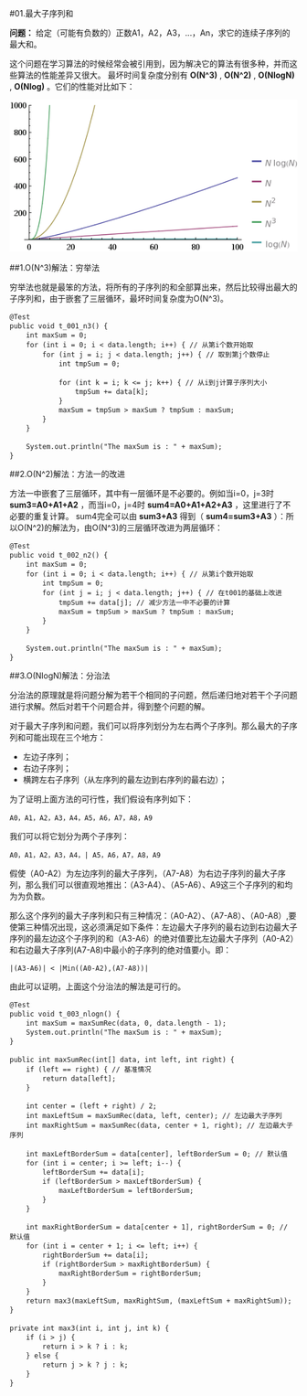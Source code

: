 #01.最大子序列和

 **问题：** 给定（可能有负数的）正数A1，A2，A3，...，An，求它的连续子序列的最大和。
 
 这个问题在学习算法的时候经常会被引用到，因为解决它的算法有很多种，并而这些算法的性能差异又很大。
 最坏时间复杂度分别有 **O(N^3)** , **O(N^2)** , **O(NlogN)** , **O(Nlog)** 。它们的性能对比如下：
 
 <img src="images/01-01.gif"/>
 
##1.O(N^3)解法：穷举法
 
 穷举法也就是最笨的方法，将所有的子序列的和全部算出来，然后比较得出最大的子序列和，由于嵌套了三层循环，最坏时间复杂度为O(N^3)。
 
	@Test
	public void t_001_n3() {
		int maxSum = 0;
		for (int i = 0; i < data.length; i++) { // 从第i个数开始取
			for (int j = i; j < data.length; j++) { // 取到第j个数停止
				int tmpSum = 0;

				for (int k = i; k <= j; k++) { // 从i到j计算子序列大小
					tmpSum += data[k];
				}
				maxSum = tmpSum > maxSum ? tmpSum : maxSum;
			}
		}

		System.out.println("The maxSum is : " + maxSum);
	}
	
##2.O(N^2)解法：方法一的改进

 方法一中嵌套了三层循环，其中有一层循环是不必要的。例如当i=0，j=3时 **sum3=A0+A1+A2** ，而当i=0，j=4时 **sum4=A0+A1+A2+A3** ，这里进行了不必要的重复计算。
 sum4完全可以由 **sum3+A3** 得到（ **sum4=sum3+A3** ）：所以O(N^2)的解法为，由O(N^3)的三层循环改进为两层循环：
 
	@Test
	public void t_002_n2() {
		int maxSum = 0;
		for (int i = 0; i < data.length; i++) { // 从第i个数开始取
			int tmpSum = 0;
			for (int j = i; j < data.length; j++) { // 在t001的基础上改进
				tmpSum += data[j]; // 减少方法一中不必要的计算
				maxSum = tmpSum > maxSum ? tmpSum : maxSum;
			}
		}

		System.out.println("The maxSum is : " + maxSum);
	}
	
##3.O(NlogN)解法：分治法

分治法的原理就是将问题分解为若干个相同的子问题，然后递归地对若干个子问题进行求解。然后对若干个问题合并，得到整个问题的解。
	
对于最大子序列和问题，我们可以将序列划分为左右两个子序列。那么最大的子序列和可能出现在三个地方：

* 左边子序列；
* 右边子序列；
* 横跨左右子序列（从左序列的最左边到右序列的最右边）；

为了证明上面方法的可行性，我们假设有序列如下：

	A0，A1，A2，A3，A4，A5，A6，A7，A8，A9
	
我们可以将它划分为两个子序列：

	A0，A1，A2，A3，A4，| A5，A6，A7，A8，A9
	
假使（A0-A2）为左边序列的最大子序列，（A7-A8）为右边子序列的最大子序列，那么我们可以很直观地推出：（A3-A4）、（A5-A6）、A9这三个子序列的和均为为负数。

那么这个序列的最大子序列和只有三种情况：（A0-A2）、（A7-A8）、（A0-A8）,要使第三种情况出现，这必须满足如下条件：左边最大子序列的最右边到右边最大子序列的最左边这个子序列的和（A3-A6）的绝对值要比左边最大子序列（A0-A2）和右边最大子序列(A7-A8)中最小的子序列的绝对值要小。即：

	|(A3-A6)| < |Min((A0-A2),(A7-A8))|
	

由此可以证明，上面这个分治法的解法是可行的。
	
	@Test
	public void t_003_nlogn() {
		int maxSum = maxSumRec(data, 0, data.length - 1);
		System.out.println("The maxSum is : " + maxSum);
	}

	public int maxSumRec(int[] data, int left, int right) {
		if (left == right) { // 基准情况
			return data[left];
		}

		int center = (left + right) / 2;
		int maxLeftSum = maxSumRec(data, left, center); // 左边最大子序列
		int maxRightSum = maxSumRec(data, center + 1, right); // 左边最大子序列

		int maxLeftBorderSum = data[center], leftBorderSum = 0; // 默认值
		for (int i = center; i >= left; i--) {
			leftBorderSum += data[i];
			if (leftBorderSum > maxLeftBorderSum) {
				maxLeftBorderSum = leftBorderSum;
			}
		}

		int maxRightBorderSum = data[center + 1], rightBorderSum = 0; // 默认值
		for (int i = center + 1; i <= left; i++) {
			rightBorderSum += data[i];
			if (rightBorderSum > maxRightBorderSum) {
				maxRightBorderSum = rightBorderSum;
			}
		}
		return max3(maxLeftSum, maxRightSum, (maxLeftSum + maxRightSum));
	}

	private int max3(int i, int j, int k) {
		if (i > j) {
			return i > k ? i : k;
		} else {
			return j > k ? j : k;
		}
	}


	
	
 
 
